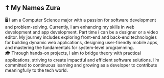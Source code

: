 ## ☦️ My Names Zura

🖥️ I am a Computer Science major with a passion for software development and problem-solving. Currently, I am enhancing my skills in web development and app development. Part time i can be a designer or a video editor. My journey includes exploring front-end and back-end technologies for building dynamic web applications, designing user-friendly mobile apps, and mastering the fundamentals for system-level programming.<br>
🎓 Through hands-on projects, I aim to bridge theory with practical applications, striving to create impactful and efficient software solutions. I’m committed to continuous learning and growing as a developer to contribute meaningfully to the tech world. <br>
